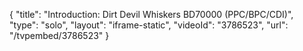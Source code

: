 {
    "title": "Introduction: Dirt Devil Whiskers BD70000 (PPC\/BPC\/CDI)",
    "type": "solo",
    "layout": "iframe-static",
    "videoId": "3786523",
    "url": "\/tvpembed\/3786523"
}
